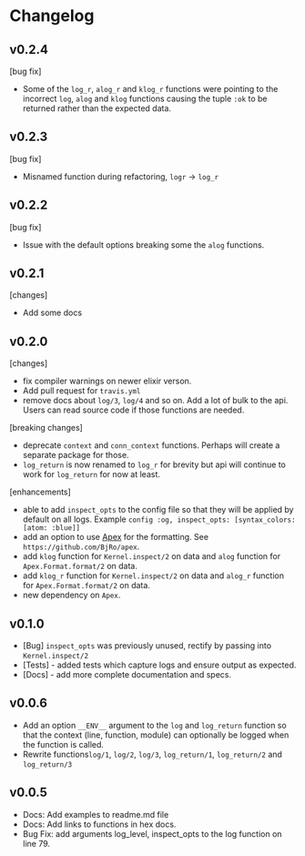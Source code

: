 # Changelog


## v0.2.4

[bug fix]

- Some of the `log_r`, `alog_r` and `klog_r` functions were pointing to the
 incorrect `log`, `alog` and `klog` functions causing the tuple `:ok` to be returned rather than
 the expected data.


## v0.2.3

[bug fix]

- Misnamed function during refactoring, `logr` -> `log_r`


## v0.2.2

[bug fix]

- Issue with the default options breaking some the `alog` functions.


## v0.2.1

[changes]

- Add some docs

## v0.2.0

[changes]
- fix compiler warnings on newer elixir verson.
- Add pull request for `travis.yml`
- remove docs about `log/3`, `log/4` and so on. Add a lot of bulk to the api.
Users can read source code if those functions are needed.

[breaking changes]
- deprecate `context` and `conn_context` functions. Perhaps will create a separate
package for those.
- `log_return` is now renamed to `log_r` for brevity but api will continue to work for
`log_return` for now at least.

[enhancements]
- able to add `inspect_opts` to the config file so that they will be applied by default on
all logs. Example `config :og, inspect_opts: [syntax_colors: [atom: :blue]]`
- add an option to use [Apex](https://github.com/BjRo/apex) for the formatting. See `https://github.com/BjRo/apex`.
- add `klog` function for `Kernel.inspect/2` on data and `alog` function for `Apex.Format.format/2` on data.
- add `klog_r` function for `Kernel.inspect/2` on data and `alog_r` function for `Apex.Format.format/2` on data.
- new dependency on `Apex`.


## v0.1.0

- [Bug] `inspect_opts` was previously unused, rectify by passing into `Kernel.inspect/2`
- [Tests] - added tests which capture logs and ensure output as expected.
- [Docs] - add more complete documentation and specs.


## v0.0.6

- Add an option `__ENV__` argument to the `log` and `log_return` function so that
  the context (line, function, module) can optionally be logged when the function is called.
- Rewrite functions`log/1`, `log/2`, `log/3`, `log_return/1`, `log_return/2` and `log_return/3`


## v0.0.5

- Docs: Add examples to readme.md file
- Docs: Add links to functions in hex docs.
- Bug Fix: add arguments log_level, inspect_opts to the log function on line 79.
